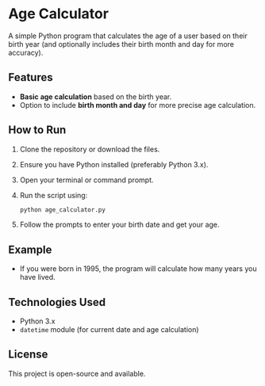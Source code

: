 # Age Calculator
A simple Python program that calculates the age of a user based on their birth year (and optionally includes their birth month and day for more accuracy).
## Features
- **Basic age calculation** based on the birth year.
- Option to include **birth month and day** for more precise age calculation.
## How to Run
1. Clone the repository or download the files.
2. Ensure you have Python installed (preferably Python 3.x).
3. Open your terminal or command prompt.
4. Run the script using:

    ```bash
    python age_calculator.py
    ```

5. Follow the prompts to enter your birth date and get your age.

## Example
- If you were born in 1995, the program will calculate how many years you have lived.

## Technologies Used
- Python 3.x
- `datetime` module (for current date and age calculation)

## License
This project is open-source and available.
